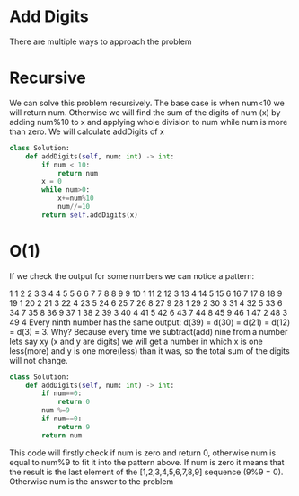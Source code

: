# Add Digits
There are multiple ways to approach the problem
# Recursive
We can solve this problem recursively. The base case is when num<10 we will return num. Otherwise we will find the sum of the digits of num (x) by adding num%10 to x and applying whole division to num while num is more than zero. We will calculate addDigits of x
```python
class Solution:
    def addDigits(self, num: int) -> int:
        if num < 10:
            return num
        x = 0
        while num>0:
            x+=num%10
            num//=10
        return self.addDigits(x)
```
# O(1)
If we check the output for some numbers we can notice a pattern:

1 1
2 2
3 3
4 4
5 5
6 6
7 7
8 8
9 9
10 1
11 2
12 3
13 4
14 5
15 6
16 7
17 8
18 9
19 1
20 2
21 3
22 4
23 5
24 6
25 7
26 8
27 9
28 1
29 2
30 3
31 4
32 5
33 6
34 7
35 8
36 9
37 1
38 2
39 3
40 4
41 5
42 6
43 7
44 8
45 9
46 1
47 2
48 3
49 4
Every ninth number has the same output: d(39) = d(30) = d(21) = d(12) = d(3) = 3. Why? Because every time we subtract(add) nine from a number lets say xy (x and y are digits) we will get a number in which x is one less(more) and y is one more(less) than it was, so the total sum of the digits will not change.
```python
class Solution:
    def addDigits(self, num: int) -> int:
        if num==0:
            return 0
        num %=9
        if num==0:
            return 9
        return num
```
This code will firstly check if num is zero and return 0, otherwise num is equal to num%9 to fit it into the pattern above. If num is zero it means that the result is the last element of the [1,2,3,4,5,6,7,8,9] sequence (9%9 = 0). Otherwise num is the answer to the problem
